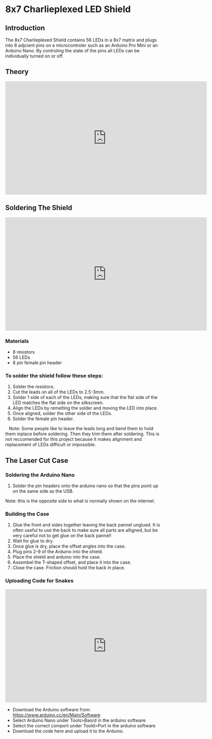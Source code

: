 # 8x7 Charlieplexed LED Shield
## Introduction
The 8x7 Charlieplexed Shield contains 56 LEDs in a 8x7 matrix and plugs into 8 adjcient pins on a microcontroler such as an Arduino Pro Mini or an Arduino Nano. By controling the state of the pins all LEDs can be individually turned on or off.

## Theory
<iframe id="ytplayer" type="text/html" width="640" height="360"
  src="https://www.youtube.com/embed/Bx5GLyJSWPk?autoplay=0&origin=http://hammeshacks.com"
  frameborder="0"></iframe>

## Soldering The Shield
<iframe id="ytplayer" type="text/html" width="640" height="360"
  src="https://www.youtube.com/embed/YMQ2k3mRRPE?autoplay=0&origin=http://hammeshacks.com"
  frameborder="0"></iframe>
  
### Materials
  * 8 resistors
  * 56 LEDs
  * 8 pin female pin header
  
### To solder the shield follow these steps:
  1. Solder the resistors.
  2. Cut the leads on all of the LEDs to 2.5-3mm.
  3. Solder 1 side of each of the LEDs, making sure that the flat side of the LED matches the flat side on the silkscreen.
  4. Align the LEDs by remelting the solder and moving the LED into place.
  5. Once aligned, solder the other side of the LEDs. 
  6. Solder the female pin header.
  
    Note: Some people like to leave the leads long and bend them to hold them inplace before soldering. Then they trim them after soldering. This is not reccomended for this project because it makes alignment and replacement of LEDs difficult or impossible. 
    
## The Laser Cut Case 
### Soldering the Arduino Nano
1. Solder the pin headers onto the arduino nano so that the pins point up on the same side as the USB. 

Note: this is the opposite side to what is normally shown on the internet.

### Building the Case
1. Glue the front and sides together leaving the back pannel unglued. It is often useful to use the back to make sure all parts are alligned, but be very careful not to get glue on the back pannel!
2. Wait for glue to dry.
3. Once glue is dry, place the offset angles into the case.
4. Plug pins 2-9 of the Arduino into the shield. 
5. Place the shield and arduino into the case.
6. Assembel the T-shaped offset, and place it into the case. 
7. Close the case. Friction should hold the back in place. 

### Uploading Code for Snakes
<iframe id="ytplayer" type="text/html" width="640" height="360"
  src="https://www.youtube.com/embed/YZnQFtUXSJo?autoplay=0&origin=http://hammeshacks.com"
  frameborder="0"></iframe>

* Download the Arduino software from: https://www.arduino.cc/en/Main/Software
* Select Arduino Nano under Tools>Baord in the arduino software
* Select the correct comport under Toold>Port in the arduino software
* Download the code here and upload it to the Arduino.
